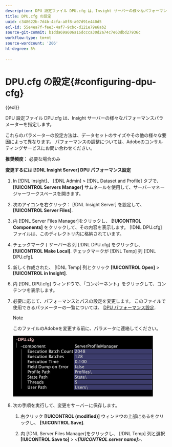 ```yaml
---
description: DPU 設定ファイル DPU.cfg は、Insight サーバーの様々なパフォーマンスパラメーターを指定します。
title: DPU.cfg の設定
uuid: c348622b-7d4b-4cfa-a8f8-a07d91e440d5
exl-id: 55e4ea7f-fee3-4af7-9cbc-d121e79e6ab2
source-git-commit: b1dda69a606a16dccca30d2a74c7e63dbd27936c
workflow-type: tm+mt
source-wordcount: '206'
ht-degree: 5%

---
```


# DPU.cfg の設定{#configuring-dpu-cfg}

{{eol}}

DPU 設定ファイル DPU.cfg は、Insight サーバーの様々なパフォーマンスパラメーターを指定します。

これらのパラメーターの設定方法は、データセットのサイズやその他の様々な要因によって異なります。 パフォーマンスの調整については、Adobeのコンサルティングサービスにお問い合わせください。

**推奨頻度：** 必要な場合のみ

**変更するには [!DNL Insight Server] DPU パフォーマンス設定**

1. In [!DNL Insight]、 [!DNL Admin] > [!DNL Dataset and Profile] タブで、 **[!UICONTROL Servers Manager]** サムネールを使用して、サーバーマネージャーワークスペースを開きます。
1. 次のアイコンを右クリック： [!DNL Insight Server] を設定して、 **[!UICONTROL Server Files]**.
1. 内 [!DNL Server Files Manager]をクリックし、 **[!UICONTROL Components]** をクリックして、その内容を表示します。 [!DNL DPU.cfg] ファイルは、このディレクトリ内に格納されています。
1. チェックマーク ( *サーバー名* 列 [!DNL DPU.cfg] をクリックし、 **[!UICONTROL Make Local]**. チェックマークが [!DNL Temp] 列 [!DNL DPU.cfg].
1. 新しく作成された、 [!DNL Temp] 列とクリック **[!UICONTROL Open]** > **[!UICONTROL in Insight]**.
1. 内 [!DNL DPU.cfg] ウィンドウで、「コンポーネント」をクリックして、コンテンツを表示します。
1. 必要に応じて、パフォーマンスとパスの設定を変更します。 このファイルで使用できるパラメーターの一覧については、 [DPU パフォーマンス設定](../../../home/c-inst-svr/c-cfg-stgs-ref/c-dpu-perf-stgs.md#concept-477c4c526de44bda84176e62266c3df1).

   >[!NOTE]
   >
   >このファイルのAdobeを変更する前に、パラメータに連絡してください。

   ![](assets/cfg_DPU_egvalues.png)

1. 次の手順を実行して、変更をサーバーに保存します。

   1. 右クリック **[!UICONTROL (modified)]** ウィンドウの上部にあるをクリックし、 **[!UICONTROL Save]**.

   1. 内 [!DNL Server Files Manager]をクリックし、 [!DNL Temp] 列と選択 **[!UICONTROL Save to]** > *&lt;**[!UICONTROL server name]**>*.
